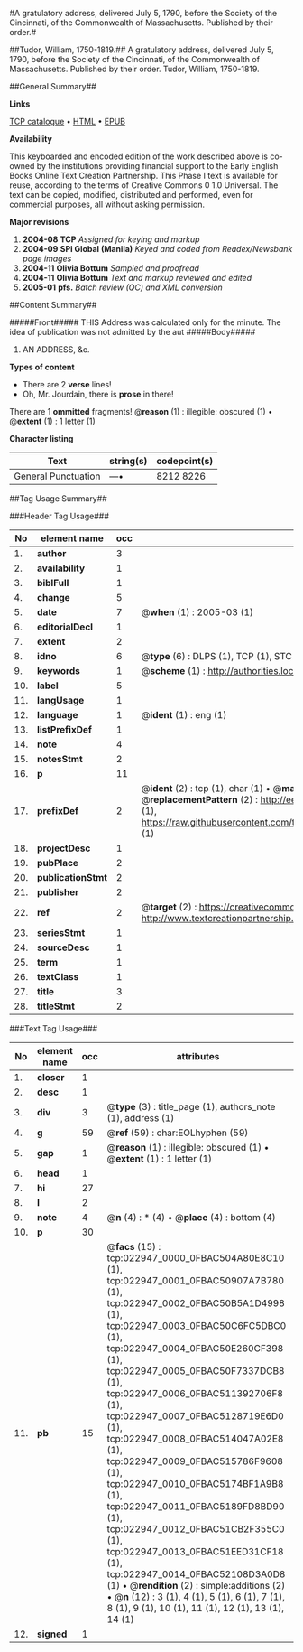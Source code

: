 #A gratulatory address, delivered July 5, 1790, before the Society of the Cincinnati, of the Commonwealth of Massachusetts. Published by their order.#

##Tudor, William, 1750-1819.##
A gratulatory address, delivered July 5, 1790, before the Society of the Cincinnati, of the Commonwealth of Massachusetts. Published by their order.
Tudor, William, 1750-1819.

##General Summary##

**Links**

[TCP catalogue](http://www.ota.ox.ac.uk/tcp/)  • 
[HTML](http://tei.it.ox.ac.uk/tcp/Texts-HTML/free/N17/N17719.html)  • 
[EPUB](http://tei.it.ox.ac.uk/tcp/Texts-EPUB/free/N17/N17719.epub)

**Availability**

This keyboarded and encoded edition of the
	       work described above is co-owned by the institutions
	       providing financial support to the Early English Books
	       Online Text Creation Partnership. This Phase I text is
	       available for reuse, according to the terms of Creative
	       Commons 0 1.0 Universal. The text can be copied,
	       modified, distributed and performed, even for
	       commercial purposes, all without asking permission.

**Major revisions**

1. __2004-08__ __TCP__ *Assigned for keying and markup*
1. __2004-09__ __SPi Global (Manila)__ *Keyed and coded from Readex/Newsbank page images*
1. __2004-11__ __Olivia Bottum__ *Sampled and proofread*
1. __2004-11__ __Olivia Bottum__ *Text and markup reviewed and edited*
1. __2005-01__ __pfs.__ *Batch review (QC) and XML conversion*

##Content Summary##

#####Front#####
THIS Address was calculated only for the minute. The idea of publication was not admitted by the aut
#####Body#####

1. AN ADDRESS, &c.

**Types of content**

  * There are 2 **verse** lines!
  * Oh, Mr. Jourdain, there is **prose** in there!

There are 1 **ommitted** fragments! 
 @__reason__ (1) : illegible: obscured (1)  •  @__extent__ (1) : 1 letter (1)

**Character listing**


|Text|string(s)|codepoint(s)|
|---|---|---|
|General Punctuation|—•|8212 8226|

##Tag Usage Summary##

###Header Tag Usage###

|No|element name|occ|attributes|
|---|---|---|---|
|1.|__author__|3||
|2.|__availability__|1||
|3.|__biblFull__|1||
|4.|__change__|5||
|5.|__date__|7| @__when__ (1) : 2005-03 (1)|
|6.|__editorialDecl__|1||
|7.|__extent__|2||
|8.|__idno__|6| @__type__ (6) : DLPS (1), TCP (1), STC (1), NOTIS (1), IMAGE-SET (1), EVANS-CITATION (1)|
|9.|__keywords__|1| @__scheme__ (1) : http://authorities.loc.gov/ (1)|
|10.|__label__|5||
|11.|__langUsage__|1||
|12.|__language__|1| @__ident__ (1) : eng (1)|
|13.|__listPrefixDef__|1||
|14.|__note__|4||
|15.|__notesStmt__|2||
|16.|__p__|11||
|17.|__prefixDef__|2| @__ident__ (2) : tcp (1), char (1)  •  @__matchPattern__ (2) : ([0-9\-]+):([0-9IVX]+) (1), (.+) (1)  •  @__replacementPattern__ (2) : http://eebo.chadwyck.com/downloadtiff?vid=$1&page=$2 (1), https://raw.githubusercontent.com/textcreationpartnership/Texts/master/tcpchars.xml#$1 (1)|
|18.|__projectDesc__|1||
|19.|__pubPlace__|2||
|20.|__publicationStmt__|2||
|21.|__publisher__|2||
|22.|__ref__|2| @__target__ (2) : https://creativecommons.org/publicdomain/zero/1.0/ (1), http://www.textcreationpartnership.org/docs/. (1)|
|23.|__seriesStmt__|1||
|24.|__sourceDesc__|1||
|25.|__term__|1||
|26.|__textClass__|1||
|27.|__title__|3||
|28.|__titleStmt__|2||


###Text Tag Usage###

|No|element name|occ|attributes|
|---|---|---|---|
|1.|__closer__|1||
|2.|__desc__|1||
|3.|__div__|3| @__type__ (3) : title_page (1), authors_note (1), address (1)|
|4.|__g__|59| @__ref__ (59) : char:EOLhyphen (59)|
|5.|__gap__|1| @__reason__ (1) : illegible: obscured (1)  •  @__extent__ (1) : 1 letter (1)|
|6.|__head__|1||
|7.|__hi__|27||
|8.|__l__|2||
|9.|__note__|4| @__n__ (4) : * (4)  •  @__place__ (4) : bottom (4)|
|10.|__p__|30||
|11.|__pb__|15| @__facs__ (15) : tcp:022947_0000_0FBAC504A80E8C10 (1), tcp:022947_0001_0FBAC50907A7B780 (1), tcp:022947_0002_0FBAC50B5A1D4998 (1), tcp:022947_0003_0FBAC50C6FC5DBC0 (1), tcp:022947_0004_0FBAC50E260CF398 (1), tcp:022947_0005_0FBAC50F7337DCB8 (1), tcp:022947_0006_0FBAC511392706F8 (1), tcp:022947_0007_0FBAC5128719E6D0 (1), tcp:022947_0008_0FBAC514047A02E8 (1), tcp:022947_0009_0FBAC515786F9608 (1), tcp:022947_0010_0FBAC5174BF1A9B8 (1), tcp:022947_0011_0FBAC5189FD8BD90 (1), tcp:022947_0012_0FBAC51CB2F355C0 (1), tcp:022947_0013_0FBAC51EED31CF18 (1), tcp:022947_0014_0FBAC52108D3A0D8 (1)  •  @__rendition__ (2) : simple:additions (2)  •  @__n__ (12) : 3 (1), 4 (1), 5 (1), 6 (1), 7 (1), 8 (1), 9 (1), 10 (1), 11 (1), 12 (1), 13 (1), 14 (1)|
|12.|__signed__|1||
